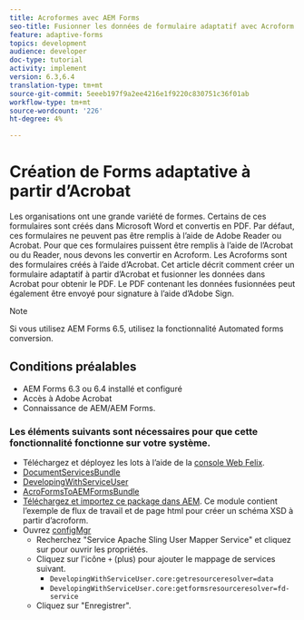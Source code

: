 ```yaml
---
title: Acroformes avec AEM Forms
seo-title: Fusionner les données de formulaire adaptatif avec Acroform
feature: adaptive-forms
topics: development
audience: developer
doc-type: tutorial
activity: implement
version: 6.3,6.4
translation-type: tm+mt
source-git-commit: 5eeeb197f9a2ee4216e1f9220c830751c36f01ab
workflow-type: tm+mt
source-wordcount: '226'
ht-degree: 4%

---
```



# Création de Forms adaptative à partir d’Acrobat

Les organisations ont une grande variété de formes. Certains de ces formulaires sont créés dans Microsoft Word et convertis en PDF. Par défaut, ces formulaires ne peuvent pas être remplis à l’aide de Adobe Reader ou Acrobat. Pour que ces formulaires puissent être remplis à l’aide de l’Acrobat ou du Reader, nous devons les convertir en Acroform. Les Acroforms sont des formulaires créés à l’aide d’Acrobat. Cet article décrit comment créer un formulaire adaptatif à partir d’Acrobat et fusionner les données dans Acrobat pour obtenir le PDF. Le PDF contenant les données fusionnées peut également être envoyé pour signature à l’aide d’Adobe Sign.

>[!NOTE]
>
>Si vous utilisez AEM Forms 6.5, utilisez la fonctionnalité Automated forms conversion.

## Conditions préalables

* AEM Forms 6.3 ou 6.4 installé et configuré
* Accès à Adobe Acrobat
* Connaissance de AEM/AEM Forms.

### Les éléments suivants sont nécessaires pour que cette fonctionnalité fonctionne sur votre système.

* Téléchargez et déployez les lots à l’aide de la [console Web Felix](http://localhost:4502/system/console/bundles).
* [DocumentServicesBundle](/help/forms/assets/common-osgi-bundles/AEMFormsDocumentServices.core-1.0-SNAPSHOT.jar)
* [DevelopingWithServiceUser](/help/forms/assets/common-osgi-bundles/DevelopingWithServiceUser.jar)
* [AcroFormsToAEMFormsBundle](https://forms.enablementadobe.com/content/DemoServerBundles/AcroFormToAEMForm.core-1.0-SNAPSHOT.jar)
* [Téléchargez et importez ce package dans AEM](assets/acro-form-aem-form.zip). Ce module contient l’exemple de flux de travail et de page html pour créer un schéma XSD à partir d’acroform.
* Ouvrez [configMgr](http://localhost:4502/system/console/configMgr)
   * Recherchez &quot;Service Apache Sling User Mapper Service&quot; et cliquez sur pour ouvrir les propriétés.
   * Cliquez sur l&#39;icône `+` (plus) pour ajouter le mappage de services suivant.
      * `DevelopingWithServiceUser.core:getresourceresolver=data`
      * `DevelopingWithServiceUser.core:getformsresourceresolver=fd-service`
   * Cliquez sur &quot;Enregistrer&quot;.
